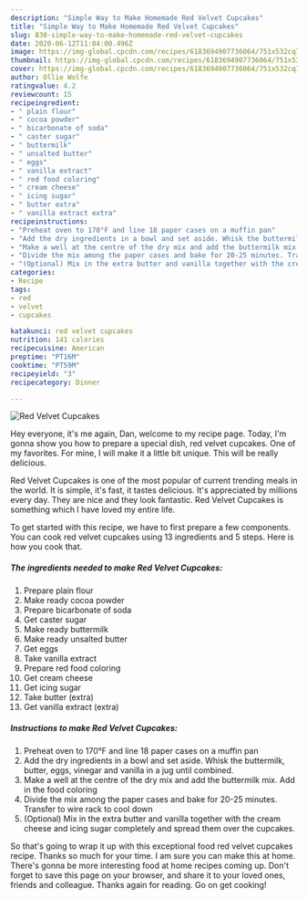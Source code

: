 ```yaml
---
description: "Simple Way to Make Homemade Red Velvet Cupcakes"
title: "Simple Way to Make Homemade Red Velvet Cupcakes"
slug: 830-simple-way-to-make-homemade-red-velvet-cupcakes
date: 2020-06-12T11:04:00.496Z
image: https://img-global.cpcdn.com/recipes/6183694907736064/751x532cq70/red-velvet-cupcakes-recipe-main-photo.jpg
thumbnail: https://img-global.cpcdn.com/recipes/6183694907736064/751x532cq70/red-velvet-cupcakes-recipe-main-photo.jpg
cover: https://img-global.cpcdn.com/recipes/6183694907736064/751x532cq70/red-velvet-cupcakes-recipe-main-photo.jpg
author: Ollie Wolfe
ratingvalue: 4.2
reviewcount: 15
recipeingredient:
- " plain flour"
- " cocoa powder"
- " bicarbonate of soda"
- " caster sugar"
- " buttermilk"
- " unsalted butter"
- " eggs"
- " vanilla extract"
- " red food coloring"
- " cream cheese"
- " icing sugar"
- " butter extra"
- " vanilla extract extra"
recipeinstructions:
- "Preheat oven to 170°F and line 18 paper cases on a muffin pan"
- "Add the dry ingredients in a bowl and set aside. Whisk the buttermilk, butter, eggs, vinegar and vanilla in a jug until combined."
- "Make a well at the centre of the dry mix and add the buttermilk mix. Add in the food coloring"
- "Divide the mix among the paper cases and bake for 20-25 minutes. Transfer to wire rack to cool down"
- "(Optional) Mix in the extra butter and vanilla together with the cream cheese and icing sugar completely and spread them over the cupcakes."
categories:
- Recipe
tags:
- red
- velvet
- cupcakes

katakunci: red velvet cupcakes 
nutrition: 141 calories
recipecuisine: American
preptime: "PT16M"
cooktime: "PT59M"
recipeyield: "3"
recipecategory: Dinner

---
```



![Red Velvet Cupcakes](https://img-global.cpcdn.com/recipes/6183694907736064/751x532cq70/red-velvet-cupcakes-recipe-main-photo.jpg)

Hey everyone, it's me again, Dan, welcome to my recipe page. Today, I'm gonna show you how to prepare a special dish, red velvet cupcakes. One of my favorites. For mine, I will make it a little bit unique. This will be really delicious.



Red Velvet Cupcakes is one of the most popular of current trending meals in the world. It is simple, it's fast, it tastes delicious. It's appreciated by millions every day. They are nice and they look fantastic. Red Velvet Cupcakes is something which I have loved my entire life.


To get started with this recipe, we have to first prepare a few components. You can cook red velvet cupcakes using 13 ingredients and 5 steps. Here is how you cook that.

<!--inarticleads1-->

##### The ingredients needed to make Red Velvet Cupcakes:

1. Prepare  plain flour
1. Make ready  cocoa powder
1. Prepare  bicarbonate of soda
1. Get  caster sugar
1. Make ready  buttermilk
1. Make ready  unsalted butter
1. Get  eggs
1. Take  vanilla extract
1. Prepare  red food coloring
1. Get  cream cheese
1. Get  icing sugar
1. Take  butter (extra)
1. Get  vanilla extract (extra)




<!--inarticleads2-->

##### Instructions to make Red Velvet Cupcakes:

1. Preheat oven to 170°F and line 18 paper cases on a muffin pan
1. Add the dry ingredients in a bowl and set aside. Whisk the buttermilk, butter, eggs, vinegar and vanilla in a jug until combined.
1. Make a well at the centre of the dry mix and add the buttermilk mix. Add in the food coloring
1. Divide the mix among the paper cases and bake for 20-25 minutes. Transfer to wire rack to cool down
1. (Optional) Mix in the extra butter and vanilla together with the cream cheese and icing sugar completely and spread them over the cupcakes.




So that's going to wrap it up with this exceptional food red velvet cupcakes recipe. Thanks so much for your time. I am sure you can make this at home. There's gonna be more interesting food at home recipes coming up. Don't forget to save this page on your browser, and share it to your loved ones, friends and colleague. Thanks again for reading. Go on get cooking!
